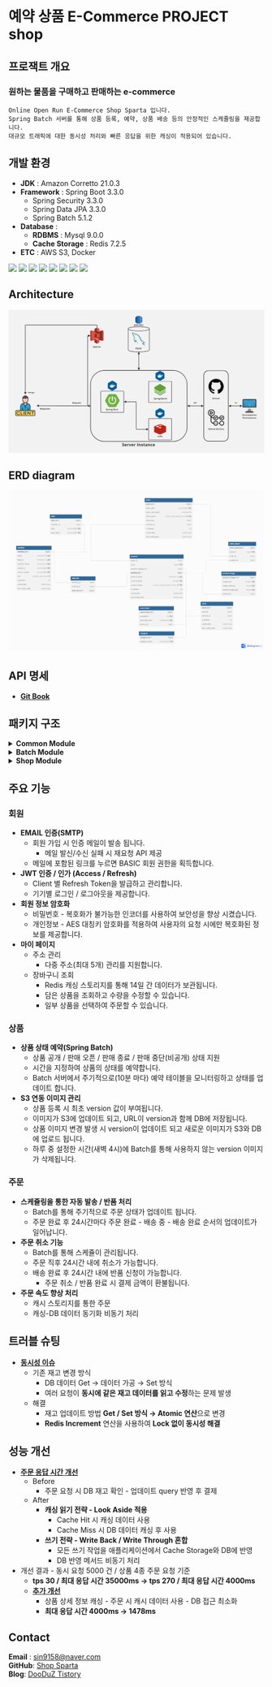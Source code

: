 # 예약 상품 E-Commerce PROJECT shop


## 프로잭트 개요

### 원하는 물품을 구매하고 판매하는 e-commerce
```
Online Open Run E-Commerce Shop Sparta 입니다. 
Spring Batch 서버를 통해 상품 등록, 예약, 상품 배송 등의 안정적인 스케쥴링을 제공합니다.
대규모 트래픽에 대한 동시성 처리와 빠른 응답을 위한 캐싱이 적용되어 있습니다.
```
## 개발 환경

* **JDK** : Amazon Corretto 21.0.3
* **Framework** : Spring Boot 3.3.0
    * Spring Security 3.3.0
    * Spring Data JPA 3.3.0
    * Spring Batch 5.1.2
* **Database** :
    * **RDBMS** : Mysql 9.0.0
    * **Cache Storage** : Redis 7.2.5
* **ETC** : AWS S3, Docker


<img src="https://img.shields.io/badge/Spring%20Boot-6DB33F?style=for-the-badge&logo=Spring%20Boot&logoColor=white"> <img src="https://img.shields.io/badge/Spring%20Security-6DB33F?style=for-the-badge&logo=springsecurity&logoColor=white"> <img src="https://img.shields.io/badge/Spring%20Batch-6DB33F?style=for-the-badge&logo=Spring&logoColor=white">
<img src="https://img.shields.io/badge/JPA/Hibernate-59666C?style=for-the-badge&logo=hibernate&logoColor=white"> <img src="https://img.shields.io/badge/Mysql-4479A1?style=for-the-badge&logo=mysql&logoColor=white"> <img src="https://img.shields.io/badge/redis-ff4438?style=for-the-badge&logo=redis&logoColor=white">
<img src="https://img.shields.io/badge/docker-2496ed?style=for-the-badge&logo=docker&logoColor=white"> <img src="https://img.shields.io/badge/AWS%20S3-ff9900?style=for-the-badge&logo=amazons3&logoColor=white">


## Architecture

![architect-screenshot]

## ERD diagram

![erd-diagram]


<!-- GETTING STARTED
## Getting Started

---

이 프로젝트를 시작하려면 아래의 단계들을 따르세요.

### 필수 요소

이 프로젝트를 실행하기 위해서는 Docker가 필요합니다.
Docker가 설치되어 있지 않은 경우, [Docker 공식 웹사이트](https://www.docker.com/get-started)에서 Docker를 다운로드하고 설치할 수 있습니다.

### 설치 및 실행

1. **Docker 설치**

   먼저, Docker를 설치합니다. 아래의 링크를 통해 자신의 운영체제에 맞는 Docker 버전을 다운로드하여 설치하세요.

    - [Docker Desktop for Windows](https://docs.docker.com/desktop/install/windows-install/)
    - [Docker Desktop for Mac](https://docs.docker.com/desktop/install/mac-install/)
    - [Docker Engine for Linux](https://docs.docker.com/engine/install/)

2. **프로젝트 클론**

* shop 프로젝트를 클론합니다.
  ```bash
  git clone https://github.com/DooDuZ/shop_sparta.git
  ```
* clone한 디렉토리로 이동하여 docker compose를 실행합니다
  ```bash
  cd shop_sparta
  
  docker compose up -d
  ```
-->

## API 명세

* **[Git Book](https://dooduzs-organization.gitbook.io/api/)**

## 패키지 구조

<details>
    <summary><Strong>Common Module</Strong> </summary>
    <img src="/images/module-structure/common-module.png" />
</details>

<details>
    <summary> <Strong>Batch Module</Strong> </summary>
    <img src="/images/module-structure/batch-module1.png" /><br>
    <img src="/images/module-structure/batch-module2.png" /><br>
</details>
<details>
    <summary> <strong>Shop Module</strong> </summary>
    <img src="/images/module-structure/shop-module1.png" /><br>
    <img src="/images/module-structure/shop-module2.png" /><br>
    <img src="/images/module-structure/shop-module3.png" /><br>
    <img src="/images/module-structure/shop-module4.png" /><br>
    <img src="/images/module-structure/shop-module5.png" /><br>
</details>


<!--
* 회원
* 상품
* 장바구니
* 주문
-->

## 주요 기능

### 회원
* **EMAIL 인증(SMTP)**
    * 회원 가입 시 인증 메일이 발송 됩니다.
        * 메일 발신/수신 실패 시 재요청 API 제공
    * 메일에 포함된 링크를 누르면 BASIC 회원 권한을 획득합니다.
* **JWT 인증 / 인가 (Access / Refresh)**
    * Client 별 Refresh Token을 발급하고 관리합니다.
    * 기기별 로그인 / 로그아웃을 제공합니다.
* **회원 정보 암호화**
    * 비밀번호 - 복호화가 불가능한 인코더를 사용하여 보안성을 향상 시켰습니다.
    * 개인정보 - AES 대칭키 암호화를 적용하여 사용자의 요청 시에만 복호화된 정보를 제공합니다.
* **마이 페이지**
    * 주소 관리
        * 다중 주소(최대 5개) 관리를 지원합니다.
    * 장바구니 조회
      * Redis 캐싱 스토리지를 통해 14일 간 데이터가 보관됩니다.
      * 담은 상품을 조회하고 수량을 수정할 수 있습니다.
      * 일부 상품을 선택하여 주문할 수 있습니다.

### 상품
* **상품 상태 예약(Spring Batch)**
    * 상품 공개 / 판매 오픈 / 판매 종료 / 판매 중단(비공개) 상태 지원
    * 시간을 지정하여 상품의 상태를 예약합니다.
    * Batch 서버에서 주기적으로(10분 마다) 예약 테이블을 모니터링하고 상태를 업데이트 합니다.
* **S3 연동 이미지 관리**
    * 상품 등록 시 최초 version 값이 부여됩니다.
    * 이미지가 S3에 업데이트 되고, URL이 version과 함께 DB에 저장됩니다.
    * 상품 이미지 변경 발생 시 version이 업데이트 되고 새로운 이미지가 S3와 DB에 업로드 됩니다.
    * 하루 중 설정한 시간(새벽 4시)에 Batch를 통해 사용하지 않는 version 이미지가 삭제됩니다.

### 주문
* **스케쥴링을 통한 자동 발송 / 반품 처리**
    * Batch를 통해 주기적으로 주문 상태가 업데이트 됩니다.
    * 주문 완료 후 24시간마다 주문 완료 - 배송 중 - 배송 완료 순서의 업데이트가 일어납니다.
* **주문 취소 기능**
    * Batch를 통해 스케쥴이 관리됩니다.
    * 주문 직후 24시간 내에 취소가 가능합니다.
    * 배송 완료 후 24시간 내에 반품 신청이 가능합니다.
        * 주문 취소 / 반품 완료 시 결제 금액이 환불됩니다.
* **주문 속도 향상 처리**
    * 캐시 스토리지를 통한 주문
    * 캐싱-DB 데이터 동기화 비동기 처리


## 트러블 슈팅


* **[동시성 이슈](https://dooduz.tistory.com/19)**
    * 기존 재고 변경 방식
        * DB 데이터 Get → 데이터 가공 → Set 방식
        * 여러 요청이 **동시에 같은 재고 데이터를 읽고 수정**하는 문제 발생
    * 해결
        * 재고 업데이트 방법 **Get / Set 방식 → Atomic 연산**으로 변경
        * **Redis Increment** 연산을 사용하여 **Lock 없이 동시성 해결**

## 성능 개선

* **[주문 응답 시간 개선](https://dooduz.tistory.com/20)**
    * Before
        * 주문 요청 시 DB 재고 확인 - 업데이트 query 반영 후 결제
    * After
        * **캐싱 읽기 전략 - Look Aside 적용**
            * Cache Hit 시 캐싱 데이터 사용
            * Cache Miss 시 DB 데이터 캐싱 후 사용
        * **쓰기 전략 - Write Back / Write Through 혼합**
            * 모든 쓰기 작업을 애플리케이션에서 Cache Storage와 DB에 반영
            * DB 반영 메서드 비동기 처리
* 개선 결과 - 동시 요청 5000 건 / 상품 4종 주문 요청 기준
    * **tps 30 / 최대 응답 시간 35000ms -> tps 270 / 최대 응답 시간 4000ms**
    * **[추가 개선](https://dooduz.tistory.com/22)**
        * 상품 상세 정보 캐싱 - 주문 시 캐시 데이터 사용 - DB 접근 최소화
        * **최대 응답 시간 4000ms -> 1478ms**



<!-- CONTACT -->
## Contact

**Email** : sin9158@naver.com  
**GitHub**: [Shop Sparta](https://github.com/DooDuZ/shop_sparta)  
**Blog**: [DooDuZ Tistory](https://dooduz.tistory.com/)


<!-- MARKDOWN LINKS & IMAGES -->
[architect-screenshot]: images/Architect.jpg
[erd-diagram]: images/erd5주차.png


<!-- 기능 목록
### Itellic은 구현 가능성
- User
    - 공통 기능
        - 회원 가입
            - 이메일 인증
        - 로그인
        - 로그아웃
        - 회원 정보 변경
            - 비밀번호
            - 주소
            - 전화번호
    - Role별 기능
        - 관리자
        - 구매자
            - *유저 등급 시스템*
                - *등급에 따른 할인/적립 정책 등 적용*
                - *상위 등급 한정 판매 상품 지정*
            - Details
                - 관심 상품 목록 조회
                - 구매 목록 조회
- Product
    - 상품 등록
    - 상품 삭제
    - 다수 데이터 조회
        - 목록
            - 전체 상품
            - *카테고리 별 상품*
            - *검색 목록*
                - *이름 포함*
                - *내용 포함*
    - 개별 상품 상세 조회
- Order
    - 장바구니(1주차 요구사항의 wishList)
        - 담기
        - 상품 목록 조회
        - 상품 수량 변경
        - 상품 제거
        - 주문
    - 주문 목록
      - 주문 확정 (주문 레코드 생성)
      - 주문 상태 조회
          - *배송 조회*
      - 주문 취소
          - 재고 반영
      - 반품
          - 재고 반영(D+1)
-->